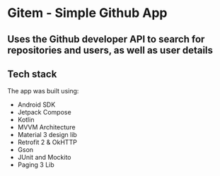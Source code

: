 # Gitem - Simple Github App

## Uses the Github developer API to search for repositories and users, as well as user details

## Tech stack
The app was built using:
- Android SDK
- Jetpack Compose
- Kotlin
- MVVM Architecture
- Material 3 design lib
- Retrofit 2 & OkHTTP
- Gson
- JUnit and Mockito
- Paging 3 Lib
